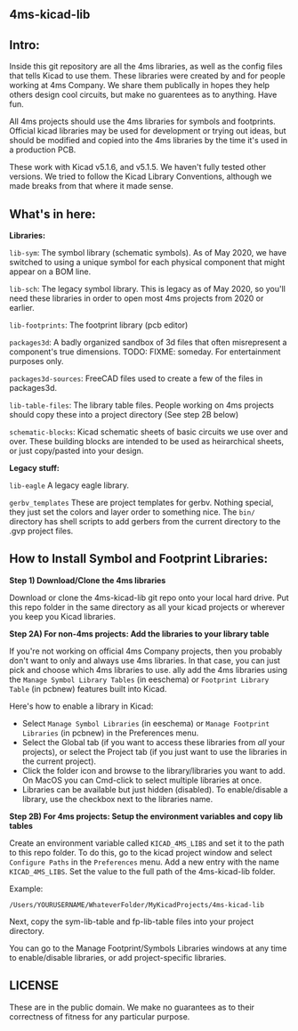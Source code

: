 4ms-kicad-lib
-------------

Intro:
-----

Inside this git repository are all the 4ms libraries, as well as the config files that tells Kicad to use them. These libraries were created by and for people working at 4ms Company. We share them publically in hopes they help others design cool circuits, but make no guarentees as to anything. Have fun.

All 4ms projects should use the 4ms libraries for symbols and footprints. Official kicad libraries may be used for development or trying out ideas, but should be modified and copied into the 4ms libraries by the time it's used in a production PCB.

These work with Kicad v5.1.6, and v5.1.5. We haven't fully tested other versions. We tried to follow the Kicad Library Conventions, although we made breaks from that where it made sense.

What's in here:
--------------
__Libraries:__

`lib-sym`: The symbol library (schematic symbols). As of May 2020, we have switched to using a unique symbol for each physical component that might appear on a BOM line.

`lib-sch`: The legacy symbol library. This is legacy as of May 2020, so you'll need these libraries in order to open most 4ms projects from 2020 or earlier.

`lib-footprints`: The footprint library (pcb editor)

`packages3d`: A badly organized sandbox of 3d files that often misrepresent a component's true dimensions. TODO: FIXME: someday. For entertainment purposes only.

`packages3d-sources`: FreeCAD files used to create a few of the files in packages3d.

`lib-table-files`: The library table files. People working on 4ms projects should copy these into a project directory (See step 2B below)

`schematic-blocks`: Kicad schematic sheets of basic circuits we use over and over. These building blocks are intended to be used as heirarchical sheets, or just copy/pasted into your design.


__Legacy stuff:__

`lib-eagle` A legacy eagle library.

`gerbv_templates` These are project templates for gerbv. Nothing special, they just set the colors and layer order to something nice. The `bin/` directory has shell scripts to add gerbers from the current directory to the .gvp project files.


How to Install Symbol and Footprint Libraries:
----------

__Step 1) Download/Clone the 4ms libraries__

Download or clone the 4ms-kicad-lib git repo onto your local hard drive.
Put this repo folder in the same directory as all your kicad projects or wherever you keep you Kicad libraries.

__Step 2A) For non-4ms projects: Add the libraries to your library table__

If you're not working on official 4ms Company projects, then you probably don't want to only and always use 4ms libraries. In that case, you can just pick and choose which 4ms libraries to use. ally add the 4ms libraries using the `Manage Symbol Library Tables` (in eeschema) or `Footprint Library Table` (in pcbnew) features built into Kicad.

Here's how to enable a library in Kicad:

  * Select `Manage Symbol Libraries` (in eeschema) or `Manage Footprint Libraries` (in pcbnew) in the Preferences menu.
  * Select the Global tab (if you want to access these libraries from *all* your projects), or select the Project tab (if you just want to use the libraries in the current project).
  * Click the folder icon and browse to the library/libraries you want to add. On MacOS you can Cmd-click to select multiple libraries at once.
  * Libraries can be available but just hidden (disabled). To enable/disable a library, use the checkbox next to the libraries name.

__Step 2B) For 4ms projects: Setup the environment variables and copy lib tables__

Create an environment variable called `KICAD_4MS_LIBS` and set it to the path to this repo folder. To do this, go to the kicad project window and select `Configure Paths` in the `Preferences` menu. Add a new entry with the name `KICAD_4MS_LIBS`. Set the value to the full path of the 4ms-kicad-lib folder.

Example:

`/Users/YOURUSERNAME/WhateverFolder/MyKicadProjects/4ms-kicad-lib`

Next, copy the sym-lib-table and fp-lib-table files into your project directory.

You can go to the Manage Footprint/Symbols Libraries windows at any time to enable/disable libraries, or add project-specific libraries.

LICENSE
-------

These are in the public domain. We make no guarantees as to their correctness of fitness for any particular purpose.

